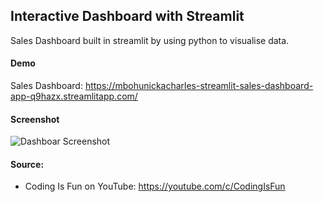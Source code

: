 
## Interactive Dashboard with Streamlit

Sales Dashboard built in streamlit by using python to visualise data.

#### Demo
Sales Dashboard: https://mbohunickacharles-streamlit-sales-dashboard-app-q9hazx.streamlitapp.com/

#### Screenshot

![Dashboar Screenshot](https://github.com/mBohunickaCharles/streamlit_Sales_Dashboard/blob/master/sales_dashboard.png)

#### Source:

- Coding Is Fun on YouTube: https://youtube.com/c/CodingIsFun

